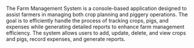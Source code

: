 The Farm Management System is a console-based application designed to assist farmers in managing both crop planning and piggery operations. The goal is to efficiently handle the process of tracking crops, pigs, and expenses while generating detailed reports to enhance farm management efficiency. The system allows users to add, update, delete, and view crops and pigs, record expenses, and generate reports.
